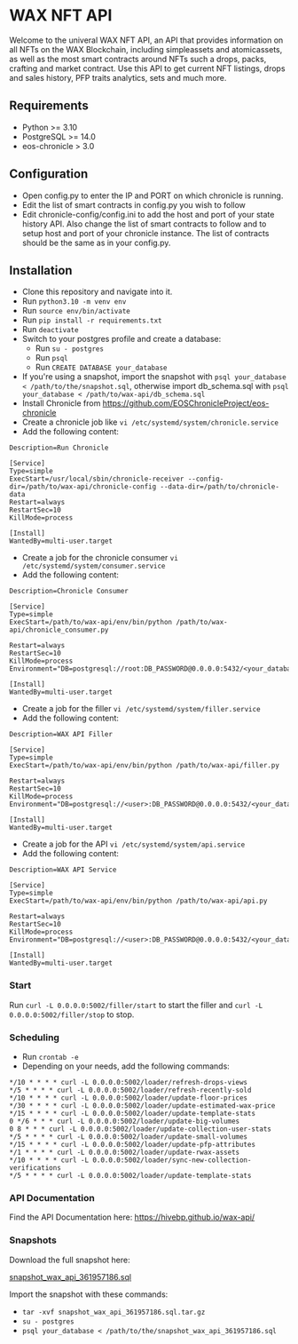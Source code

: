 # WAX NFT API

Welcome to the univeral WAX NFT API, an API that provides information on all NFTs on the WAX Blockchain, including 
simpleassets and atomicassets, as well as the most smart contracts around NFTs such a drops, packs, crafting and 
market contract. Use this API to get current NFT listings, drops and sales history, PFP traits analytics, sets and much 
more. 

## Requirements

* Python >= 3.10
* PostgreSQL >= 14.0
* eos-chronicle > 3.0

## Configuration
* Open config.py to enter the IP and PORT on which chronicle is running.
* Edit the list of smart contracts in config.py you wish to follow
* Edit chronicle-config/config.ini to add the host and port of your state history API. Also change the list of smart 
contracts to follow and to setup host and port of your chronicle instance. The list of contracts should be the same as
in your config.py.

## Installation
* Clone this repository and navigate into it.
* Run ```python3.10 -m venv env```
* Run ```source env/bin/activate```
* Run ```pip install -r requirements.txt```
* Run ```deactivate```
* Switch to your postgres profile and create a database:
  * Run ```su - postgres``` 
  * Run ```psql```
  * Run ```CREATE DATABASE your_database```
* If you're using a snapshot, import the snapshot with ```psql your_database < /path/to/the/snapshot.sql```, otherwise import db_schema.sql with ```psql your_database < /path/to/wax-api/db_schema.sql```
* Install Chronicle from https://github.com/EOSChronicleProject/eos-chronicle 
* Create a chronicle job like ```vi /etc/systemd/system/chronicle.service```
* Add the following content:
```
Description=Run Chronicle

[Service]
Type=simple
ExecStart=/usr/local/sbin/chronicle-receiver --config-dir=/path/to/wax-api/chronicle-config --data-dir=/path/to/chronicle-data
Restart=always
RestartSec=10
KillMode=process

[Install]
WantedBy=multi-user.target
```
* Create a job for the chronicle consumer ```vi /etc/systemd/system/consumer.service```
* Add the following content:
```
Description=Chronicle Consumer

[Service]
Type=simple
ExecStart=/path/to/wax-api/env/bin/python /path/to/wax-api/chronicle_consumer.py

Restart=always
RestartSec=10
KillMode=process
Environment="DB=postgresql://root:DB_PASSWORD@0.0.0.0:5432/<your_database>"

[Install]
WantedBy=multi-user.target
```
* Create a job for the filler ```vi /etc/systemd/system/filler.service```
* Add the following content:
```
Description=WAX API Filler

[Service]
Type=simple
ExecStart=/path/to/wax-api/env/bin/python /path/to/wax-api/filler.py

Restart=always
RestartSec=10
KillMode=process
Environment="DB=postgresql://<user>:DB_PASSWORD@0.0.0.0:5432/<your_database>"

[Install]
WantedBy=multi-user.target
```
* Create a job for the API ```vi /etc/systemd/system/api.service```
* Add the following content:
```
Description=WAX API Service

[Service]
Type=simple
ExecStart=/path/to/wax-api/env/bin/python /path/to/wax-api/api.py

Restart=always
RestartSec=10
KillMode=process
Environment="DB=postgresql://<user>:DB_PASSWORD@0.0.0.0:5432/<your_database>"

[Install]
WantedBy=multi-user.target
```

### Start
Run ```curl -L 0.0.0.0:5002/filler/start``` to start the filler and ```curl -L 0.0.0.0:5002/filler/stop``` to stop.


### Scheduling
* Run ```crontab -e```
* Depending on your needs, add the following commands:
```
*/10 * * * * curl -L 0.0.0.0:5002/loader/refresh-drops-views
*/5 * * * * curl -L 0.0.0.0:5002/loader/refresh-recently-sold
*/10 * * * * curl -L 0.0.0.0:5002/loader/update-floor-prices
*/30 * * * * curl -L 0.0.0.0:5002/loader/update-estimated-wax-price
*/15 * * * * curl -L 0.0.0.0:5002/loader/update-template-stats
0 */6 * * * curl -L 0.0.0.0:5002/loader/update-big-volumes
0 8 * * * curl -L 0.0.0.0:5002/loader/update-collection-user-stats
*/5 * * * * curl -L 0.0.0.0:5002/loader/update-small-volumes
*/15 * * * * curl -L 0.0.0.0:5002/loader/update-pfp-attributes
*/1 * * * * curl -L 0.0.0.0:5002/loader/update-rwax-assets
*/10 * * * * curl -L 0.0.0.0:5002/loader/sync-new-collection-verifications
*/5 * * * * curl -L 0.0.0.0:5002/loader/update-template-stats
```

### API Documentation

Find the API Documentation here:
https://hivebp.github.io/wax-api/

### Snapshots

Download the full snapshot here:

[snapshot_wax_api_361957186.sql](https://download.hivebp.io/snapshots/snapshot_wax_api_361957186.sql.tar.gz)

Import the snapshot with these commands:
* ```tar -xvf snapshot_wax_api_361957186.sql.tar.gz```
* ```su - postgres```
* ```psql your_database < /path/to/the/snapshot_wax_api_361957186.sql```

